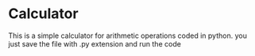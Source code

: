# Calculator
This is a simple calculator for arithmetic operations coded in python.
you just save the file with .py extension and run the code
